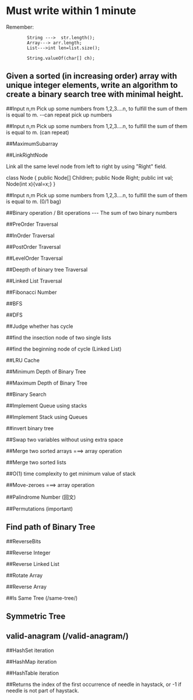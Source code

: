 # Must write within 1 minute
Remember:    

			String --->  str.length();  
			Array---> arr.length; 
			List--->int len=list.size();
			
			String.valueOf(char[] ch);

## Given a sorted (in increasing order) array with unique integer elements, write an algorithm to create a binary search tree with minimal height.  
			
			
##Input n,m    Pick up some numbers from 1,2,3....n, to fulfill the sum of them is equal to m. --can repeat pick up numbers			
			


##Input n,m    Pick up some numbers from 1,2,3....n, to fulfill the sum of them is equal to m. (can repeat)


##MaximumSubarray


##LinkRightNode

Link all the same level node from left to right by using "Right" field.

class Node
{
    public Node[] Children;
    public Node Right;
    public int val;
    Node(int x){val=x;}
}

##Input n,m    Pick up some numbers from 1,2,3....n, to fulfill the sum of them is equal to m. (0/1 bag)



##Binary operation / Bit operations  --- The sum of two binary numbers
	 

##PreOrder Traversal


##InOrder Traversal


##PostOrder Traversal


##LevelOrder Traversal


##Deepth of binary tree Traversal


##Linked List Traversal

##Fibonacci Number

##BFS

##DFS

##Judge whether has cycle

##find the insection node of two single lists

##find the beginning node of cycle (Linked List)

##LRU Cache

##Minimum Depth of Binary Tree

##Maximum Depth of Binary Tree

##Binary Search

##Implement Queue using stacks

##Implement Stack using Queues

##invert binary tree

##Swap two variables without using extra space

##Merge two sorted arrays ===> array operation

##Merge two sorted lists

##O(1) time complexity to get minimum value of stack

##Move-zeroes  ===> array operation

##Palindrome Number (回文)

##Permutations (important)

## Find path of Binary Tree

##ReverseBits

##Reverse Integer

##Reverse Linked List

##Rotate Array

##Reverse Array

##Is Same Tree (/same-tree/)

## Symmetric Tree

## valid-anagram (/valid-anagram/)

##HashSet iteration

##HashMap iteration

##HashTable iteration

##Returns the index of the first occurrence of needle in haystack, or -1 if needle is not part of haystack.


